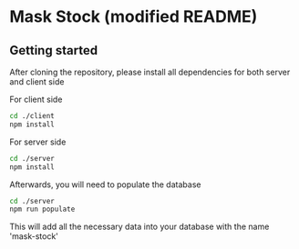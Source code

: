 # Mask Stock (modified README)

## Getting started
After cloning the repository, please install all dependencies for both server and client side

For client side

```bash
cd ./client
npm install
```

For server side

```bash
cd ./server
npm install
```

Afterwards, you will need to populate the database

```bash
cd ./server
npm run populate
```

This will add all the necessary data into your database with the name 'mask-stock'
